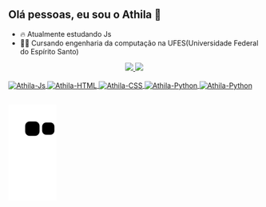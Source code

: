 ## Olá pessoas, eu sou o Athila 👋

- 🔥 Atualmente estudando Js
- 👨‍🎓 Cursando engenharia da computação na UFES(Universidade Federal do Espírito Santo)

<div align="center">
  <a href="https://github.com/AthilaArchanji">
  <img height="165em" src="https://github-readme-stats.vercel.app/api?username=AthilaArchanji&show_icons=true&theme=radical&include_all_commits=true&count_private=true"/>
  <img height="165em" src="https://github-readme-stats.vercel.app/api/top-langs/?username=AthilaArchanji&layout=compact&langs_count=7&theme=radical"/>
</div>

<div style="display: inline_block"><br>
  <img align="center" alt="Athila-Js" height="30" width="40" src="https://cdn.jsdelivr.net/gh/devicons/devicon/icons/javascript/javascript-plain.svg" />
  <img align="center" alt="Athila-HTML" height="30" width="40" src="https://cdn.jsdelivr.net/gh/devicons/devicon/icons/html5/html5-plain.svg" />
  <img align="center" alt="Athila-CSS" height="30" width="40" src="https://cdn.jsdelivr.net/gh/devicons/devicon/icons/css3/css3-plain.svg" />
  <img align="center" alt="Athila-Python" height="30" width="40" src="https://cdn.jsdelivr.net/gh/devicons/devicon/icons/c/c-plain.svg" />
  <img align="center" alt="Athila-Python" height="30" width="40" src="https://cdn.jsdelivr.net/gh/devicons/devicon/icons/python/python-plain.svg" 
</div>
  
  ##
  
<div> 

  ![Snake animation](https://github.com/AthilaArchanji/AthilaArchanji/blob/output/github-contribution-grid-snake.svg)
 
</div>
